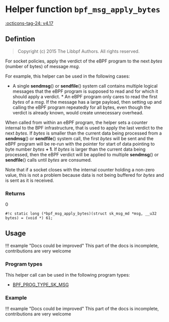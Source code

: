 # Helper function `bpf_msg_apply_bytes`

<!-- [FEATURE_TAG](bpf_msg_apply_bytes) -->
[:octicons-tag-24: v4.17](https://github.com/torvalds/linux/commit/2a100317c9ebc204a166f16294884fbf9da074ce)
<!-- [/FEATURE_TAG] -->

## Defintion

> Copyright (c) 2015 The Libbpf Authors. All rights reserved.


<!-- [HELPER_FUNC_DEF] -->
For socket policies, apply the verdict of the eBPF program to the next _bytes_ (number of bytes) of message _msg_.

For example, this helper can be used in the following cases:

* A single **sendmsg**() or **sendfile**() system call
  contains multiple logical messages that the eBPF program is   supposed to read and for which it should apply a verdict. * An eBPF program only cares to read the first _bytes_ of a
  _msg_. If the message has a large payload, then setting up   and calling the eBPF program repeatedly for all bytes, even   though the verdict is already known, would create unnecessary   overhead.

When called from within an eBPF program, the helper sets a counter internal to the BPF infrastructure, that is used to apply the last verdict to the next _bytes_. If _bytes_ is smaller than the current data being processed from a **sendmsg**() or **sendfile**() system call, the first _bytes_ will be sent and the eBPF program will be re-run with the pointer for start of data pointing to byte number _bytes_ **+ 1**. If _bytes_ is larger than the current data being processed, then the eBPF verdict will be applied to multiple **sendmsg**() or **sendfile**() calls until _bytes_ are consumed.

Note that if a socket closes with the internal counter holding a non-zero value, this is not a problem because data is not being buffered for _bytes_ and is sent as it is received.

### Returns

0

`#!c static long (*bpf_msg_apply_bytes)(struct sk_msg_md *msg, __u32 bytes) = (void *) 61;`
<!-- [/HELPER_FUNC_DEF] -->

## Usage

!!! example "Docs could be improved"
    This part of the docs is incomplete, contributions are very welcome

### Program types

This helper call can be used in the following program types:

<!-- DO NOT EDIT MANUALLY -->
<!-- [HELPER_FUNC_PROG_REF] -->
 * [BPF_PROG_TYPE_SK_MSG](../program-type/BPF_PROG_TYPE_SK_MSG.md)
<!-- [/HELPER_FUNC_PROG_REF] -->

### Example

!!! example "Docs could be improved"
    This part of the docs is incomplete, contributions are very welcome
